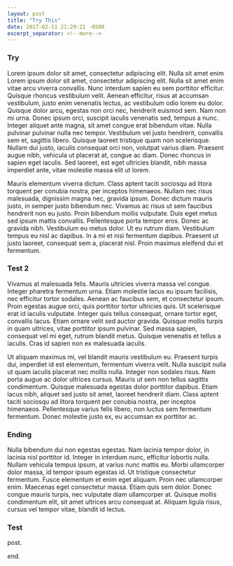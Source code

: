 ```yaml
---
layout: post
title: "Try This"
date: 2017-02-11 21:29:21 -0500
excerpt_separator: <!--more-->
---
```


### Try

Lorem ipsum dolor sit amet, consectetur adipiscing elit. Nulla sit amet enim
Lorem ipsum dolor sit amet, consectetur adipiscing elit. Nulla sit amet enim
vitae arcu viverra convallis. Nunc interdum sapien eu sem porttitor efficitur.<!--more-->
Quisque rhoncus vestibulum velit. Aenean efficitur, risus at accumsan
vestibulum, justo enim venenatis lectus, ac vestibulum odio lorem eu dolor.
Quisque dolor arcu, egestas non orci nec, hendrerit euismod sem. Nam non mi
urna. Donec ipsum orci, suscipit iaculis venenatis sed, tempus a nunc. Integer
aliquet ante magna, sit amet congue erat bibendum vitae. Nulla pulvinar pulvinar
nulla nec tempor. Vestibulum vel justo hendrerit, convallis sem et, sagittis
libero. Quisque laoreet tristique quam non scelerisque. Nullam dui justo,
iaculis consequat orci non, volutpat varius diam. Praesent augue nibh, vehicula
ut placerat at, congue ac diam. Donec rhoncus in sapien eget iaculis. Sed
laoreet, est eget ultricies blandit, nibh massa imperdiet ante, vitae molestie
massa elit ut lorem.

Mauris elementum viverra dictum. Class aptent taciti sociosqu ad litora torquent
per conubia nostra, per inceptos himenaeos. Nullam nec risus malesuada,
dignissim magna nec, gravida ipsum. Donec dictum mauris justo, in semper justo
bibendum nec. Vivamus ac risus ut sem faucibus hendrerit non eu justo. Proin
bibendum mollis vulputate. Duis eget metus sed ipsum mattis convallis.
Pellentesque porta tempor eros. Donec ac gravida nibh. Vestibulum eu metus
dolor. Ut eu rutrum diam. Vestibulum tempus eu nisl ac dapibus. In a mi et nisi
fermentum dapibus. Praesent ut justo laoreet, consequat sem a, placerat nisl.
Proin maximus eleifend dui et fermentum.

### Test 2

Vivamus at malesuada felis. Mauris ultricies viverra massa vel congue. Integer
pharetra fermentum urna. Etiam molestie lacus eu ipsum facilisis, nec efficitur
tortor sodales. Aenean ac faucibus sem, et consectetur ipsum. Proin egestas
augue orci, quis porttitor tortor ultricies quis. Ut scelerisque erat id iaculis
vulputate. Integer quis tellus consequat, ornare tortor eget, convallis lacus.
Etiam ornare velit sed auctor gravida. Quisque mollis turpis in quam ultrices,
vitae porttitor ipsum pulvinar. Sed massa sapien, consequat vel mi eget, rutrum
blandit metus. Quisque venenatis et tellus a iaculis. Cras id sapien non ex
malesuada iaculis.

Ut aliquam maximus mi, vel blandit mauris vestibulum eu. Praesent turpis dui,
imperdiet id est elementum, fermentum viverra velit. Nulla suscipit nulla ut
quam iaculis placerat nec mollis nulla. Integer non sodales risus. Nam porta
augue ac dolor ultrices cursus. Mauris ut sem non tellus sagittis condimentum.
Quisque malesuada egestas dolor porttitor dapibus. Etiam lacus nibh, aliquet sed
justo sit amet, laoreet hendrerit diam. Class aptent taciti sociosqu ad litora
torquent per conubia nostra, per inceptos himenaeos. Pellentesque varius felis
libero, non luctus sem fermentum fermentum. Donec molestie justo ex, eu accumsan
ex porttitor ac.

### Ending

Nulla bibendum dui non egestas egestas. Nam lacinia tempor dolor, in lacinia
nisl porttitor id. Integer in interdum nunc, efficitur lobortis nulla. Nullam
vehicula tempus ipsum, at varius nunc mattis eu. Morbi ullamcorper dolor massa,
id tempor ipsum egestas id. Ut tristique consectetur fermentum. Fusce elementum
et enim eget aliquam. Proin nec ullamcorper enim. Maecenas eget consectetur
massa. Etiam quis sem dolor. Donec congue mauris turpis, nec vulputate diam
ullamcorper at. Quisque mollis condimentum elit, sit amet ultrices arcu
consequat at. Aliquam ligula risus, cursus vel tempor vitae, blandit id
lectus.

### Test
post.

end.
